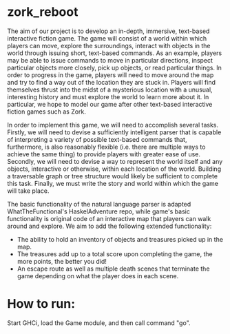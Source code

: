# zork_reboot

The aim of our project is to develop an in-depth, immersive, text-based interactive fiction game. The game will consist of a world within which players can move, explore the surroundings, interact with objects in the world through issuing short, text-based commands. As an example, players may be able to issue commands to move in particular directions, inspect particular objects more closely, pick up  objects, or read particular things. In order to progress in the game, players will need to move around the map and try to find a way out of the location they are stuck in. Players will find themselves thrust into the midst of a mysterious location with a unusual, interesting history and must explore the world to learn more about it. In particular, we hope to model our game after other text-based interactive fiction games such as Zork.

In order to implement this game, we will need to accomplish several tasks. Firstly, we will need to devise a sufficiently intelligent parser that is capable of interpreting a variety of possible text-based commands that, furthermore, is also reasonably flexible (i.e. there are multiple ways to achieve the same thing) to provide players with greater ease of use. Secondly, we will need to devise a way to represent the world itself and any objects, interactive or otherwise, within each location of the world. Building a traversable graph or tree structure would likely be sufficient to complete this task. Finally, we must write the story and world within which the game will take place.

The basic functionality of the natural language parser is adapted WhatTheFunctional's HaskelAdventure repo, while game's basic functionality is original code of an interactive map that players can walk around and explore. We aim to add the following extended functionality:

- The ability to hold an inventory of objects and treasures picked up in the map.
- The treasures add up to a total score upon completing the game, the more points, the better you did!
- An escape route as well as multiple death scenes that terminate the game depending on what the player does in each scene.

# How to run:
Start GHCi, load the Game module, and then call command "go".
